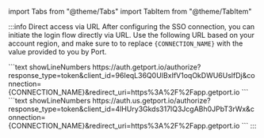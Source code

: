 import Tabs from "@theme/Tabs"
import TabItem from "@theme/TabItem"

:::info Direct access via URL
After configuring the SSO connection, you can initiate the login flow directly via URL. Use the following URL based on your account region, and make sure to to replace `{CONNECTION_NAME}` with the value provided to you by Port.

<Tabs>
  <TabItem value="EU" label="EU">
    ```text showLineNumbers
    https://auth.getport.io/authorize?response_type=token&client_id=96IeqL36Q0UIBxIfV1oqOkDWU6UslfDj&connection={CONNECTION_NAME}&redirect_uri=https%3A%2F%2Fapp.getport.io
    ```
  </TabItem>
  <TabItem value="US" label="US">
    ```text showLineNumbers
    https://auth.us.getport.io/authorize?response_type=token&client_id=4lHUry3Gkds317lQ3JcgABh0JPbT3rWx&connection={CONNECTION_NAME}&redirect_uri=https%3A%2F%2Fapp.getport.io
    ```
  </TabItem>
</Tabs>
:::